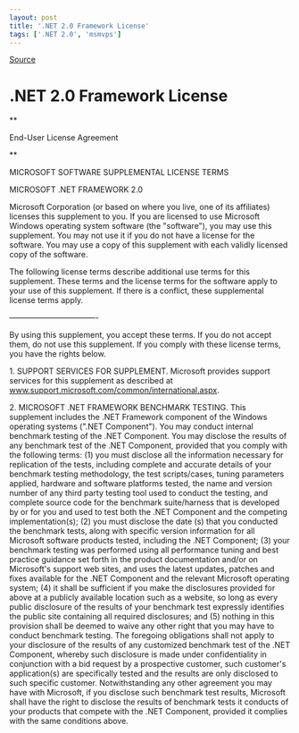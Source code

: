 ```yaml
---
layout: post
title: '.NET 2.0 Framework License'
tags: ['.NET 2.0', 'msmvps']
---
```

[Source](http://blogs.msmvps.com/peterritchie/2008/03/28/net-2-0-framework-license/ "Permalink to .NET 2.0 Framework License")

# .NET 2.0 Framework License

**

End-User License Agreement

**  

MICROSOFT SOFTWARE SUPPLEMENTAL LICENSE TERMS

MICROSOFT .NET FRAMEWORK 2.0 

Microsoft Corporation (or based on where you live, one of its affiliates) licenses this supplement to you. If you are licensed to use Microsoft Windows operating system software (the "software"), you may use this supplement. You may not use it if you do not have a license for the software. You may use a copy of this supplement with each validly licensed copy of the software.

The following license terms describe additional use terms for this supplement. These terms and the license terms for the software apply to your use of this supplement. If there is a conflict, these supplemental license terms apply.

———————————-

By using this supplement, you accept these terms. If you do not accept them, do not use this supplement. If you comply with these license terms, you have the rights below.

1\. SUPPORT SERVICES FOR SUPPLEMENT. Microsoft provides support services for this supplement as described at www.support.microsoft.com/common/international.aspx.

2\. MICROSOFT .NET FRAMEWORK BENCHMARK TESTING. This supplement includes the .NET Framework component of the Windows operating systems (".NET Component"). You may conduct internal benchmark testing of the .NET Component. You may disclose the results of any benchmark test of the .NET Component, provided that you comply with the following terms: (1) you must disclose all the information necessary for replication of the tests, including complete and accurate details of your benchmark testing methodology, the test scripts/cases, tuning parameters applied, hardware and software platforms tested, the name and version number of any third party testing tool used to conduct the testing, and complete source code for the benchmark suite/harness that is developed by or for you and used to test both the .NET Component and the competing implementation(s); (2) you must disclose the date (s) that you conducted the benchmark tests, along with specific version information for all Microsoft software products tested, including the .NET Component; (3) your benchmark testing was performed using all performance tuning and best practice guidance set forth in the product documentation and/or on Microsoft's support web sites, and uses the latest updates, patches and fixes available for the .NET Component and the relevant Microsoft operating system; (4) it shall be sufficient if you make the disclosures provided for above at a publicly available location such as a website, so long as every public disclosure of the results of your benchmark test expressly identifies the public site containing all required disclosures; and (5) nothing in this provision shall be deemed to waive any other right that you may have to conduct benchmark testing. The foregoing obligations shall not apply to your disclosure of the results of any customized benchmark test of the .NET Component, whereby such disclosure is made under confidentiality in conjunction with a bid request by a prospective customer, such customer's application(s) are specifically tested and the results are only disclosed to such specific customer. Notwithstanding any other agreement you may have with Microsoft, if you disclose such benchmark test results, Microsoft shall have the right to disclose the results of benchmark tests it conducts of your products that compete with the .NET Component, provided it complies with the same conditions above.








